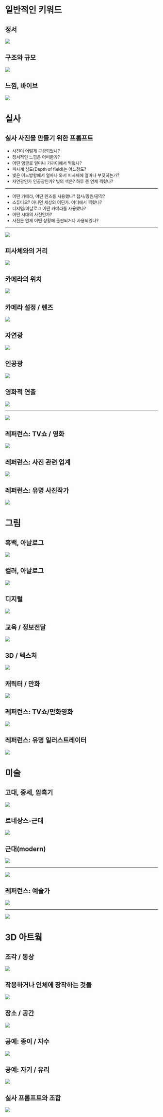 # 일반적인 키워드

## 정서

![](attachments/genAI-emotional_prompts.png)

## 구조와 규모

![](attachments/genAI-size_and_structure.png)

## 느낌, 바이브

![](attachments/genAI-looks_vibes_punks_waves.png)

# 실사

## 실사 사진을 만들기 위한 프롬프트

- 사진이 어떻게 구성되었나?
- 정서적인 느낌은 어떠한가?
- 어떤 앵글로 얼마나 가까이에서 찍혔나?
- 피사계 심도(Depth of field)는 어느정도?
- 빛은 어느방향에서 얼마나 와서 피사체에 얼마나 부딪히는가?
- 자연광인가 인공광인가? 빛의 색은? 하루 중 언제 찍혔나?

***

- 어떤 카메라, 어떤 렌즈를 사용했나? 접사/망원/광각?
- 스튜디오? 아니면 세상의 어딘가. 어디에서 찍혔나?
- 디지털/아날로그 어떤 카메라를 사용했나?
- 어떤 시대의 사진인가?
- 사진은 언제 어떤 상황에 출판되거나 사용되었나?

---

![](attachments/genAI-photography_prompt.png)

## 피사체와의 거리

![](attachments/genAI-angles_proximity.png)

## 카메라의 위치

![](attachments/genAI-angles_position.png)

## 카메라 설정 / 렌즈

![](attachments/genAI-camera_setting_lens.png)

## 자연광

![](attachments/genAI-lighting_natural.png)

## 인공광

![](attachments/genAI-lighting_artificial.png)

## 영화적 연출

![](attachments/genAI-creative_photo.png)

---

![](attachments/genAI-creative_photo2.png)

## 레퍼런스: TV쇼 / 영화

![](attachments/genAI-film_tv_prompts.png)

## 레퍼런스: 사진 관련 업계 

![](attachments/genAI-photo_genres_usage.png)

## 레퍼런스: 유명 사진작가

![](attachments/genAI-photographer.png)

# 그림

## 흑백, 아날로그

![](attachments/genAI-monochrome.png)

## 컬러, 아날로그

![](attachments/genAI-colour_analog.png)

## 디지털

![](attachments/genAI-digital_illustration.png)

## 교육 / 정보전달

![](attachments/genAI-instructional_illustration.png)

## 3D / 텍스처

![](attachments/genAI-3d_texture.png)

## 캐릭터 / 만화

![](attachments/genAI-character_cartoon.png)

## 레퍼런스: TV쇼/만화영화

![](attachments/genAI-ref_tv_shows_anime.png)

## 레퍼런스: 유명 일러스트레이터

![](attachments/genAI-illustrators.png)

# 미술

## 고대, 중세, 암흑기

![](attachments/genAI-early_art.png)

## 르네상스-근대

![](attachments/genAI-renaissance_modern.png)

## 근대(modern)

![](attachments/genAI-modern_arts.png)

---

![](attachments/genAI-modern_arts2.png)

## 레퍼런스: 예술가

![](attachments/genAI-artist_tests.png)

---

![](attachments/genAI-distinctive_artists.png)

# 3D 아트웤

## 조각 / 동상

![](attachments/genAI-sculpture_statues.png)

## 착용하거나 인체에 장착하는 것들

![](attachments/genAI-things_for_human_bodies.png)

## 장소 / 공간

![](attachments/genAI-places_and_spaces.png)

## 공예: 종이 / 자수

![](attachments/genAI-crafty_paper_textiles.png)

## 공예: 자기 / 유리

![](attachments/genAI-ceramics_glasses.png)

## 실사 프롬프트와 조합

![](attachments/genAI-photographing_art.png)

## 